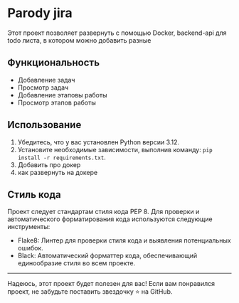 # Parody jira
Этот проект позволяет развернуть с помощью Docker, backend-api для todo листа, в котором можно добавить разные 

## Функциональность
- Добавление задач
- Просмотр задач
- Добавление этаповы работы
- Просмотр этапов работы
    
## Использование
1. Убедитесь, что у вас установлен Python версии 3.12.
2. Установите необходимые зависимости, выполнив команду: `pip install -r requirements.txt`.
3. Добавить про докер
4. как развернуть на докере

## Стиль кода

Проект следует стандартам стиля кода PEP 8. Для проверки и автоматического форматирования кода используются следующие инструменты:

- Flake8: Линтер для проверки стиля кода и выявления потенциальных ошибок.
- Black: Автоматический форматтер кода, обеспечивающий единообразие стиля во всем проекте.

----
Надеюсь, этот проект будет полезен для вас! Если вам понравился проект, не забудьте поставить звездочку ⭐️ на GitHub.
